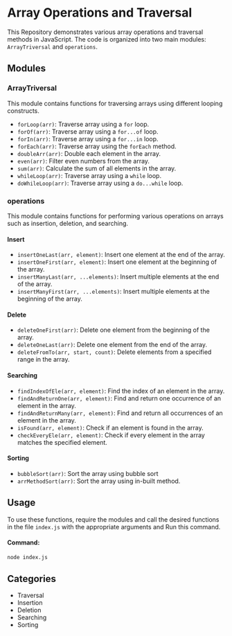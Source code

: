 # Array Operations and Traversal

This Repository demonstrates various array operations and traversal methods in JavaScript. The code is organized into two main modules: `ArrayTriversal` and `operations`.

## Modules

### ArrayTriversal

This module contains functions for traversing arrays using different looping constructs.

- `forLoop(arr)`: Traverse array using a `for` loop.
- `forOf(arr)`: Traverse array using a `for...of` loop.
- `forIn(arr)`: Traverse array using a `for...in` loop.
- `forEach(arr)`: Traverse array using the `forEach` method.
- `doubleArr(arr)`: Double each element in the array.
- `even(arr)`: Filter even numbers from the array.
- `sum(arr)`: Calculate the sum of all elements in the array.
- `whileLoop(arr)`: Traverse array using a `while` loop.
- `doWhileLoop(arr)`: Traverse array using a `do...while` loop.

### operations

This module contains functions for performing various operations on arrays such as insertion, deletion, and searching.

#### Insert

- `insertOneLast(arr, element)`: Insert one element at the end of the array.
- `insertOneFirst(arr, element)`: Insert one element at the beginning of the array.
- `insertManyLast(arr, ...elements)`: Insert multiple elements at the end of the array.
- `insertManyFirst(arr, ...elements)`: Insert multiple elements at the beginning of the array.

#### Delete

- `deleteOneFirst(arr)`: Delete one element from the beginning of the array.
- `deleteOneLast(arr)`: Delete one element from the end of the array.
- `deleteFromTo(arr, start, count)`: Delete elements from a specified range in the array.

#### Searching

- `findIndexOfEle(arr, element)`: Find the index of an element in the array.
- `findAndReturnOne(arr, element)`: Find and return one occurrence of an element in the array.
- `findAndReturnMany(arr, element)`: Find and return all occurrences of an element in the array.
- `isFound(arr, element)`: Check if an element is found in the array.
- `checkEveryEle(arr, element)`: Check if every element in the array matches the specified element.

#### Sorting

- `bubbleSort(arr)`: Sort the array using bubble sort
- `arrMethodSort(arr)`: Sort the array using in-built method. 

## Usage

To use these functions, require the modules and call the desired functions in the file `index.js` with the appropriate arguments and Run this command. 

#### Command:
```bash
node index.js
``` 

## Categories

- Traversal
- Insertion
- Deletion
- Searching
- Sorting